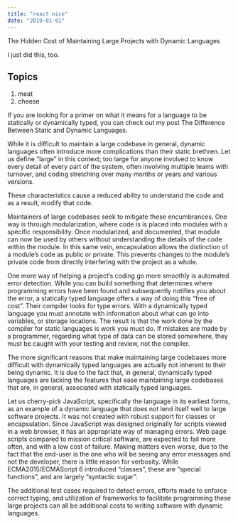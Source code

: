 ```yaml
---
title: "react nice"
date: "2019-01-01"
---
```


The Hidden Cost of Maintaining Large Projects with Dynamic Languages

I just did this, too.

## Topics

1. meat
2. cheese

If you are looking for a primer on what it means for a language to be statically or dynamically typed, you can check out my post The Difference Between Static and Dynamic Languages.

While it is difficult to maintain a large codebase in general, dynamic languages often introduce more complications than their static brethren. Let us define “large” in this context; too large for anyone involved to know every detail of every part of the system, often involving multiple teams with turnover, and coding stretching over many months or years and various versions.

These characteristics cause a reduced ability to understand the code and as a result, modify that code.

Maintainers of large codebases seek to mitigate these encumbrances. One way is through modularization, where code is is placed into modules with a specific responsibility. Once modularized, and documented, that module can now be used by others without understanding the details of the code within the module. In this same vein, encapsulation allows the distinction of a module’s code as public or private. This prevents changes to the module’s private code from directly interfering with the project as a whole.

One more way of helping a project’s coding go more smoothly is automated error detection. While you can build something that determines where programming errors have been found and subsequently notifies you about the error, a statically typed language offers a way of doing this “free of cost”. Their compiler looks for type errors. With a dynamically typed language you must annotate with information about what can go into variables, or storage locations. The result is that the work done by the compiler for static languages is work you must do. If mistakes are made by a programmer, regarding what type of data can be stored somewhere, they must be caught with your testing and review, not the compiler.

The more significant reasons that make maintaining large codebases more difficult with dynamically typed languages are actually not inherent to their being dynamic. It is due to the fact that, in general, dynamically typed languages are lacking the features that ease maintaining large codebases that are, in general, associated with statically typed languages.

Let us cherry-pick JavaScript, specifically the language in its earliest forms, as an example of a dynamic language that does not lend itself well to large software projects. It was not created with robust support for classes or encapsulation. Since JavaScript was designed originally for scripts viewed in a web browser, it has an appropriate way of managing errors. Web page scripts compared to mission critical software, are expected to fail more often, and with a low cost of failure. Making matters even worse, due to the fact that the end-user is the one who will be seeing any error messages and not the developer, there is little reason for verbosity. While ECMA2015/ECMAScript 6 introduced “classes”, these are “special functions”, and are largely “syntactic sugar”.

The additional test cases required to detect errors, efforts made to enforce correct typing, and utilization of frameworks to facilitate programming these large projects can all be additional costs to writing software with dynamic languages.
